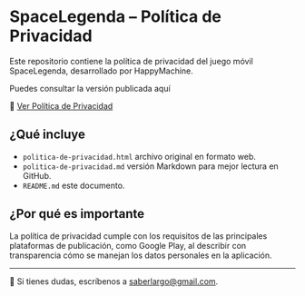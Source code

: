 # SpaceLegenda – Política de Privacidad

Este repositorio contiene la política de privacidad del juego móvil SpaceLegenda, desarrollado por HappyMachine.

Puedes consultar la versión publicada aquí

🔗 [Ver Política de Privacidad](httpstuusuario.github.ioturepositoriopolitica-de-privacidad.html)

## ¿Qué incluye

- `politica-de-privacidad.html` archivo original en formato web.
- `politica-de-privacidad.md` versión Markdown para mejor lectura en GitHub.
- `README.md` este documento.

## ¿Por qué es importante

La política de privacidad cumple con los requisitos de las principales plataformas de publicación, como Google Play, al describir con transparencia cómo se manejan los datos personales en la aplicación.

---

📩 Si tienes dudas, escríbenos a [saberlargo@gmail.com](mailtosaberlargo@gmail.com).
